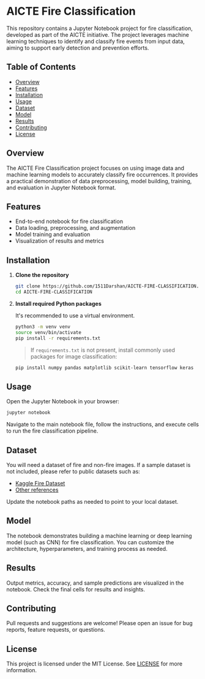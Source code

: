 # AICTE Fire Classification

This repository contains a Jupyter Notebook project for fire classification, developed as part of the AICTE initiative. The project leverages machine learning techniques to identify and classify fire events from input data, aiming to support early detection and prevention efforts.

## Table of Contents

- [Overview](#overview)
- [Features](#features)
- [Installation](#installation)
- [Usage](#usage)
- [Dataset](#dataset)
- [Model](#model)
- [Results](#results)
- [Contributing](#contributing)
- [License](#license)

## Overview

The AICTE Fire Classification project focuses on using image data and machine learning models to accurately classify fire occurrences. It provides a practical demonstration of data preprocessing, model building, training, and evaluation in Jupyter Notebook format.

## Features

- End-to-end notebook for fire classification
- Data loading, preprocessing, and augmentation
- Model training and evaluation
- Visualization of results and metrics

## Installation

1. **Clone the repository**
   ```bash
   git clone https://github.com/1511Darshan/AICTE-FIRE-CLASSIFICATION.git
   cd AICTE-FIRE-CLASSIFICATION
   ```

2. **Install required Python packages**

   It's recommended to use a virtual environment.

   ```bash
   python3 -m venv venv
   source venv/bin/activate
   pip install -r requirements.txt
   ```

   > If `requirements.txt` is not present, install commonly used packages for image classification:
   ```bash
   pip install numpy pandas matplotlib scikit-learn tensorflow keras
   ```

## Usage

Open the Jupyter Notebook in your browser:

```bash
jupyter notebook
```

Navigate to the main notebook file, follow the instructions, and execute cells to run the fire classification pipeline.

## Dataset

You will need a dataset of fire and non-fire images. If a sample dataset is not included, please refer to public datasets such as:

- [Kaggle Fire Dataset](https://www.kaggle.com/datasets/phylake1337/fire-dataset)
- [Other references](#)

Update the notebook paths as needed to point to your local dataset.

## Model

The notebook demonstrates building a machine learning or deep learning model (such as CNN) for fire classification. You can customize the architecture, hyperparameters, and training process as needed.

## Results

Output metrics, accuracy, and sample predictions are visualized in the notebook. Check the final cells for results and insights.

## Contributing

Pull requests and suggestions are welcome! Please open an issue for bug reports, feature requests, or questions.

## License

This project is licensed under the MIT License. See [LICENSE](LICENSE) for more information.
